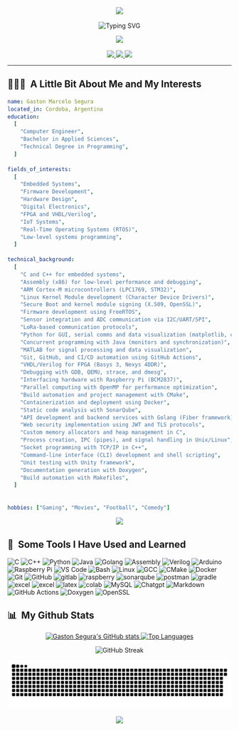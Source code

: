 <p align="center">
  <img src="https://capsule-render.vercel.app/api?type=Waving&color=auto&height=300&section=header&text=Ing.%20Gaston%20Segura&fontSize=90"/>
</p>


<!-- animación typing 👇 -->
<p align="center">
  <img src="https://readme-typing-svg.herokuapp.com?font=Fira+Code&size=28&duration=3000&pause=1000&center=true&vCenter=true&width=600&lines=👨‍💻+Embedded+Systems+Engineer;💡+Hardware+and+Firmware+Developer;🔧+Low-Level+Systems+Specialist" alt="Typing SVG" />
</p>

<p align="center">
<img src="https://media3.giphy.com/media/v1.Y2lkPTc5MGI3NjExaXJqMDRyb2c1NnlmMG45ZndoM2JrcnU4a2hwZjhsYnRpa2EwdnVucSZlcD12MV9pbnRlcm5hbF9naWZfYnlfaWQmY3Q9Zw/qgQUggAC3Pfv687qPC/giphy.gif"/>
</p>

<p align="center">
  <a href="https://www.linkedin.com/in/gastonsegura">
    <img height="50" src="https://github.com/user-attachments/assets/7699474f-2050-47b4-aaa2-f1b29962ae78"/>
  </a>
  <a href="mailto:gastonsegura2908@gmail.com">
    <img height="50" src="https://github.com/user-attachments/assets/74124721-7e21-4d35-b63b-53cbb4108a52"/>
  </a>  
  <a href="https://drive.google.com/file/d/1NibZ6hWfPwfhyfXgUzKRajQy4HQlUcd5/view?usp=sharing">
    <img height="50" src="https://github.com/user-attachments/assets/57239535-bda3-4756-a5fa-2b253cfe169b"/>
  </a>    
</p>

***

<h2> 👨🏻‍💻 &nbsp;A Little Bit About Me and My Interests</h2>

```yaml
name: Gaston Marcelo Segura
located_in: Cordoba, Argentina
education:
  [
    "Computer Engineer",
    "Bachelor in Applied Sciences",
    "Technical Degree in Programming",
  ]

fields_of_interests:
  [
    "Embedded Systems",
    "Firmware Development",
    "Hardware Design",
    "Digital Electronics",
    "FPGA and VHDL/Verilog",
    "IoT Systems",
    "Real-Time Operating Systems (RTOS)",
    "Low-level systems programming",
  ]

technical_background:
  [
    "C and C++ for embedded systems",
    "Assembly (x86) for low-level performance and debugging",
    "ARM Cortex-M microcontrollers (LPC1769, STM32)",
    "Linux Kernel Module development (Character Device Drivers)",
    "Secure Boot and kernel module signing (X.509, OpenSSL)",
    "Firmware development using FreeRTOS",
    "Sensor integration and ADC communication via I2C/UART/SPI",
    "LoRa-based communication protocols",
    "Python for GUI, serial comms and data visualization (matplotlib, ctypes)",
    "Concurrent programming with Java (monitors and synchronization)",
    "MATLAB for signal processing and data visualization",
    "Git, GitHub, and CI/CD automation using GitHub Actions",
    "VHDL/Verilog for FPGA (Basys 3, Nexys 4DDR)",
    "Debugging with GDB, QEMU, strace, and dmesg",
    "Interfacing hardware with Raspberry Pi (BCM2837)",
    "Parallel computing with OpenMP for performance optimization",
    "Build automation and project management with CMake",
    "Containerization and deployment using Docker",
    "Static code analysis with SonarQube",
    "API development and backend services with Golang (Fiber framework)",
    "Web security implementation using JWT and TLS protocols",
    "Custom memory allocators and heap management in C",
    "Process creation, IPC (pipes), and signal handling in Unix/Linux",
    "Socket programming with TCP/IP in C++",
    "Command-line interface (CLI) development and shell scripting",
    "Unit testing with Unity framework",
    "Documentation generation with Doxygen",
    "Build automation with Makefiles",
  ]


hobbies: ["Gaming", "Movies", "Football", "Comedy"]
```

<!-- Isometric coder GIF 👇 -->
<p align="center">
  <img src="https://media.giphy.com/media/L1R1tvI9svkIWwpVYr/giphy.gif" width="300"/>
</p>


<h2> 🚀 &nbsp;Some Tools I Have Used and Learned</h2>
<p align="left">
  <!-- Lenguajes de programación -->
  <img src="https://cdn.jsdelivr.net/gh/devicons/devicon/icons/c/c-original.svg" alt="C" width="45" height="45"/>
  <img src="https://cdn.jsdelivr.net/gh/devicons/devicon/icons/cplusplus/cplusplus-original.svg" alt="C++" width="45" height="45"/>
  <img src="https://cdn.jsdelivr.net/gh/devicons/devicon/icons/python/python-original.svg" alt="Python" width="45" height="45"/>
  <img src="https://cdn.jsdelivr.net/gh/devicons/devicon/icons/java/java-original.svg" alt="Java" width="45" height="45"/>
  <img src="https://cdn.jsdelivr.net/gh/devicons/devicon/icons/go/go-original-wordmark.svg" alt="Golang" width="45" height="45"/>
  <img src="https://github.com/user-attachments/assets/146d7496-e333-4cdf-88aa-b15f2150842b" alt="Assembly" width="45" height="45"/>
  
  <!-- Sistemas embebidos y diseño digital -->
  <img src="https://github.com/user-attachments/assets/881ca494-c5f2-4553-a7ec-2b3d550caee6" alt="Verilog" width="45" height="45"/>
  <img src="https://cdn.jsdelivr.net/gh/devicons/devicon/icons/arduino/arduino-original.svg" alt="Arduino" width="45" height="45"/>
  <img src="https://cdn.jsdelivr.net/gh/devicons/devicon/icons/raspberrypi/raspberrypi-original.svg" alt="Raspberry Pi" width="45" height="45"/>

  <!-- Herramientas de desarrollo -->
  <img src="https://cdn.jsdelivr.net/gh/devicons/devicon/icons/vscode/vscode-original.svg" alt="VS Code" width="45" height="45"/>
  <img src="https://cdn.jsdelivr.net/gh/devicons/devicon/icons/bash/bash-original.svg" alt="Bash" width="45" height="45"/>
  <img src="https://cdn.jsdelivr.net/gh/devicons/devicon/icons/linux/linux-original.svg" alt="Linux" width="45" height="45"/>
  <img src="https://cdn.jsdelivr.net/gh/devicons/devicon/icons/gcc/gcc-original.svg" alt="GCC" width="45" height="45"/>
  <img src="https://cdn.jsdelivr.net/gh/devicons/devicon/icons/cmake/cmake-original.svg" alt="CMake" width="45" height="45"/>
  <img src="https://cdn.jsdelivr.net/gh/devicons/devicon/icons/docker/docker-original.svg" alt="Docker" width="45" height="45"/>
  <img src="https://cdn.jsdelivr.net/gh/devicons/devicon/icons/git/git-original.svg" alt="Git" width="45" height="45"/>
  <img src="https://cdn.jsdelivr.net/gh/devicons/devicon/icons/github/github-original.svg" alt="GitHub" width="45" height="45"/>

  <img src="https://img.shields.io/badge/gitlab-%23181717.svg?style=for-the-badge&logo=gitlab&logoColor=white" alt="gitlab" width="100" height="45"/>
  <img src="https://img.shields.io/badge/-Raspberry_Pi-C51A4A?style=for-the-badge&logo=Raspberry-Pi" alt="raspberry" width="100" height="45"/>
  <img src="https://img.shields.io/badge/SonarQube-black?style=for-the-badge&logo=sonarqube&logoColor=4E9BCD" alt="sonarqube" width="100" height="45"/>
  <img src="https://img.shields.io/badge/Postman-FF6C37?style=for-the-badge&logo=postman&logoColor=white" alt="postman" width="100" height="45"/>
  <img src="https://img.shields.io/badge/Gradle-02303A.svg?style=for-the-badge&logo=Gradle&logoColor=white" alt="gradle" width="100" height="45"/>
  <img src="https://img.shields.io/badge/Windows-0078D6?style=for-the-badge&logo=windows&logoColor=white" alt="excel" width="100" height="45"/>
  <img src="https://img.shields.io/badge/Microsoft_Excel-217346?style=for-the-badge&logo=microsoft-excel&logoColor=white" alt="excel" width="100" height="45"/>
  <img src="https://img.shields.io/badge/latex-%23008080.svg?style=for-the-badge&logo=latex&logoColor=white" alt="latex" width="100" height="45"/>
  <img src="https://img.shields.io/badge/Google%20Colab-%23F9A825.svg?style=for-the-badge&logo=googlecolab&logoColor=white" alt="colab" width="100" height="45"/>
  <img src="https://img.shields.io/badge/mysql-4479A1.svg?style=for-the-badge&logo=mysql&logoColor=white" alt="MySQL" width="100" height="45"/>
  <img src="https://img.shields.io/badge/chatGPT-74aa9c?style=for-the-badge&logo=openai&logoColor=white" alt="Chatgpt" width="100" height="45"/>
  <img src="https://img.shields.io/badge/markdown-%23000000.svg?style=for-the-badge&logo=markdown&logoColor=white" alt="Markdown" width="100" height="45"/>
  <img src="https://cdn.jsdelivr.net/gh/devicons/devicon/icons/githubactions/githubactions-original.svg" alt="GitHub Actions" width="45" height="45"/>
  <img src="https://img.shields.io/badge/doxygen-2C4AA8?style=for-the-badge&logo=doxygen&logoColor=white" alt="Doxygen" width="100" height="45"/>
  <img src="https://www.vectorlogo.zone/logos/openssl/openssl-ar21~bgwhite.svg" alt="OpenSSL" width="100" height="45"/>  
</p>


<h2> 📊 &nbsp;My Github Stats</h2>
<p align="center"> 
    <a href="https://github.com/gastonsegura2908"> <img src="https://github-readme-stats.vercel.app/api?username=gastonsegura2908&show_icons=true&theme=radical" alt="Gaston Segura's GitHub stats" height="200"/>      </a> 
    <a href="https://github.com/gastonsegura2908"> <img src="https://github-readme-stats.vercel.app/api/top-langs/?username=gastonsegura2908&layout=compact&theme=radical" alt="Top Languages" height="200"/> 
    </a> 
</p> 
<p align="center"> 
  <img src="https://github-readme-streak-stats.herokuapp.com/?user=gastonsegura2908&theme=radical" alt="GitHub Streak" height="200"/> 
</p> 

<p align="center">
  <img src="https://raw.githubusercontent.com/gastonsegura2908/gastonsegura2908/main/output/github-contribution-grid-snake.svg" alt="Snake animation" />
</p>

<p align="center">
  <img src="https://capsule-render.vercel.app/api?type=Waving&color=auto&height=100&section=footer"/>
</p>
